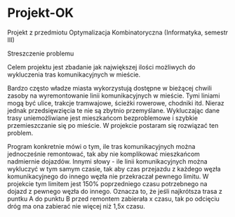 # Projekt-OK
Projekt z przedmiotu Optymalizacja Kombinatoryczna (Informatyka, semestr III)


Streszczenie problemu

Celem projektu jest zbadanie jak największej ilości możliwych do wykluczenia tras komunikacyjnych w mieście.

Bardzo często władze miasta wykorzystują dostępne w bieżącej chwili zasoby na wyremontowanie linii komunikacyjnych w mieście. Tymi liniami mogą być ulice, trakcje tramwajowe, ścieżki rowerowe, chodniki itd. Nieraz jednak przedsięwzięcia te nie są zbytnio przemyślane. Wykluczając dane trasy uniemożliwiane jest mieszkańcom bezproblemowe i szybkie przemieszczanie się po mieście. W projekcie postaram się rozwiązać ten problem.

Program konkretnie mówi o tym, ile tras komunikacyjnych można jednocześnie remontować, tak aby nie komplikować mieszkańcom nadmiernie dojazdów. Innymi słowy - ile linii komunikacyjnych można wykluczyć w tym samym czasie, tak aby czas przejazdu z każdego węzła komunikacyjnego do innego węzła nie przekraczał pewnego limitu. W projekcie tym limitem jest 150% poprzedniego czasu potrzebnego na dojazd z pewnego węzła do innego. Oznacza to, że jeśli najkrótsza trasa z puntku A do punktu B przed remontem zabierała x czasu, tak po odcięciu dróg ma ona zabierać nie więcej niż 1,5x czasu.

